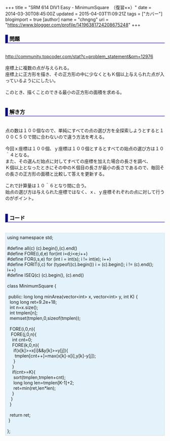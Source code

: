 +++
title = "SRM 614 DIV1 Easy - MinimumSquare　（復習××）"
date = 2014-03-30T08:45:00Z
updated = 2015-04-03T11:09:21Z
tags = ["カバー"]
blogimport = true 
[author]
	name = "chngng"
	uri = "https://www.blogger.com/profile/14196381724208675248"
+++

<div dir="ltr" style="text-align: left;" trbidi="on"><h3 style="border-bottom: 2px solid slateblue; border-left: 8px solid navy; color: black; padding: 0px 0px 1px 5px;">問題 </h3><br /><a href="http://community.topcoder.com/stat?c=problem_statement&amp;pm=12976" target="_blank">http://community.topcoder.com/stat?c=problem_statement&amp;pm=12976</a><br /><br />座標上に複数の点が与えられる。<br />座標上に正方形を描き、その正方形の中に少なくともＫ個以上与えられた点が入っているようににしたい。<br /><br />このとき、描くことのできる最小の正方形の面積を求める。<br /><br /><h3 style="border-bottom: 2px solid slateblue; border-left: 8px solid navy; color: black; padding: 0px 0px 1px 5px;">解き方 </h3><br />点の数は１００個なので、単純にすべての点の選び方を全探索しようとすると１００Ｃ５０で間に合わないので違う方法を考える。<br /><br />今回ｘ座標は１００個、ｙ座標は１００個とするとすべての始点の選び方は１０＾４となる。<br />また、その選んだ始点に対してすべての座標を加えた場合の長さを調べ、<br />Ｋ個以上となったときにその中のＫ個目の長さが最小の長さであるので、毎回その長さの正方形の面積と比較して答えを更新する。<br /><br />これで計算量は１０＾６となり間に合う。<br />始点の選び方は与えられた座標ではなく、ｘ、ｙ座標それぞれの点に対して行うのがポイント。<br /><br /><h3 style="border-bottom: 2px solid slateblue; border-left: 8px solid navy; color: black; padding: 0px 0px 1px 5px;">コード </h3><br /><div style="background-color: #e3f2fb; border: 1px dotted #CCCCCC; padding: 5px;">using namespace std;<br /><br />#define all(c) (c).begin(),(c).end()<br />#define FORE(i,d,e) for(int i=d;i&lt;e;i++)<br />#define FOR(i,s,e) for (int i = int(s); i != int(e); i++)<br />#define FORIT(i,c) for (typeof((c).begin()) i = (c).begin(); i != (c).end(); i++)<br />#define ISEQ(c) (c).begin(), (c).end()<br /><br />class MinimumSquare {<br /><br /><span class="Apple-tab-span" style="white-space: pre;"> </span>public: long long minArea(vector&lt;int&gt; x, vector&lt;int&gt; y, int K) {<br /><span class="Apple-tab-span" style="white-space: pre;">  </span>long long ret=9.2e+18;<br /><span class="Apple-tab-span" style="white-space: pre;">  </span>int n=x.size();<br /><span class="Apple-tab-span" style="white-space: pre;">  </span>int tmplen[n];<br /><span class="Apple-tab-span" style="white-space: pre;">  </span>memset(tmplen,0,sizeof(tmplen));<br /><br /><span class="Apple-tab-span" style="white-space: pre;">  </span>FORE(i,0,n){<br /><span class="Apple-tab-span" style="white-space: pre;">   </span>FORE(j,0,n){<br /><span class="Apple-tab-span" style="white-space: pre;">    </span>int cnt=0;<br /><span class="Apple-tab-span" style="white-space: pre;">    </span>FORE(k,0,n){<br /><span class="Apple-tab-span" style="white-space: pre;">     </span>if(x[k]&gt;=x[i]&amp;&amp;y[k]&gt;=y[j]){<br /><span class="Apple-tab-span" style="white-space: pre;">      </span>tmplen[cnt++]=max(x[k]-x[i],y[k]-y[j]);<br /><span class="Apple-tab-span" style="white-space: pre;">     </span>}<br /><span class="Apple-tab-span" style="white-space: pre;">    </span>}<br /><span class="Apple-tab-span" style="white-space: pre;">    </span>if(cnt&gt;=K){<br /><span class="Apple-tab-span" style="white-space: pre;">     </span>sort(tmplen,tmplen+cnt);<br /><span class="Apple-tab-span" style="white-space: pre;">     </span>long long len=tmplen[K-1]+2;<br /><span class="Apple-tab-span" style="white-space: pre;">     </span>ret=min(ret,len*len);<br /><span class="Apple-tab-span" style="white-space: pre;">    </span>}<br /><span class="Apple-tab-span" style="white-space: pre;">   </span>}<br /><span class="Apple-tab-span" style="white-space: pre;">  </span>}<br /><br /><span class="Apple-tab-span" style="white-space: pre;">  </span>return ret;<br /><span class="Apple-tab-span" style="white-space: pre;"> </span>}<br /><br />};</div></div>

